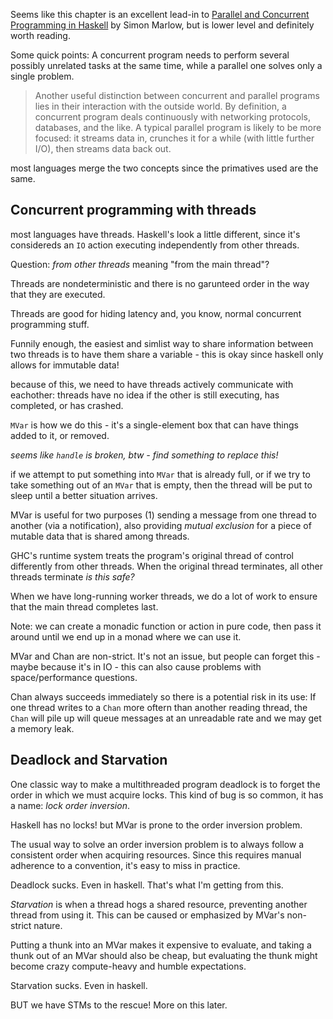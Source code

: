 Seems like this chapter is an excellent lead-in to [Parallel and Concurrent
Programming in Haskell][1] by Simon Marlow, but is lower level and definitely worth
reading.

Some quick points: A concurrent program needs to perform several possibly unrelated
tasks at the same time, while a parallel one solves only a single problem.

> Another useful distinction between concurrent and parallel programs lies in their
> interaction with the outside world. By definition, a concurrent program deals
> continuously with networking protocols, databases, and the like. A typical parallel
> program is likely to be more focused: it streams data in, crunches it for a while
> (with little further I/O), then streams data back out.

most languages merge the two concepts since the primatives used are the same.

Concurrent programming with threads
------------------
most languages have threads. Haskell's look a little different, since it's considereds an `IO` action executing independently from other threads.

Question: _from other threads_ meaning "from the main thread"?

Threads are nondeterministic and there is no garunteed order in the way that they are
executed.

Threads are good for hiding latency and, you know, normal concurrent programming
stuff.

Funnily enough, the easiest and simlist way to share information between two threads
is to have them share a variable - this is okay since haskell only allows for
immutable data!

because of this, we need to have threads actively communicate with eachother: threads
have no idea if the other is still executing, has completed, or has crashed.

`MVar` is how we do this - it's a single-element box that can have things added to
it, or removed.

_seems like `handle` is broken, btw - find something to replace this!_

if we attempt to put something into `MVar` that is already full, or if we try to take
something out of an `MVar` that is empty, then the thread will be put to sleep until
a better situation arrives.

MVar is useful for two purposes (1) sending a message from one thread to another (via
a notification), also providing _mutual exclusion_ for a piece of mutable data that
is shared among threads.

GHC's runtime system treats the program's original thread of control differently from
other threads. When the original thread terminates, all other threads terminate _is
this safe?_

When we have long-running worker threads, we do a lot of work to ensure that the main
thread completes last.

Note: we can create a monadic function or action in pure code, then pass it around
until we end up in a monad where we can use it.

MVar and Chan are non-strict. It's not an issue, but people can forget this - maybe
because it's in IO - this can also cause problems with space/performance questions.

Chan always succeeds immediately so there is a potential risk in its use: If one
thread writes to a `Chan` more oftern than another reading thread, the `Chan` will
pile up will queue messages at an unreadable rate and we may get a memory leak.

Deadlock and Starvation
-----------------------------

One classic way to make a multithreaded program deadlock is to forget the order in
which we must acquire locks. This kind of bug is so common, it has a name: _lock
order inversion_.

Haskell has no locks! but MVar is prone to the order inversion problem.

The usual way to solve an order inversion problem is to always follow a consistent
order when acquiring resources. Since this requires manual adherence to a convention,
it's easy to miss in practice.

Deadlock sucks. Even in haskell. That's what I'm getting from this.

_Starvation_ is when a thread hogs a shared resource, preventing another thread from
using it. This can be caused or emphasized by MVar's non-strict nature.

Putting a thunk into an MVar makes it expensive to evaluate, and taking a thunk out
of an MVar should also be cheap, but evaluating the thunk might become crazy
compute-heavy and humble expectations.

Starvation sucks. Even in haskell.

BUT we have STMs to the rescue! More on this later.

[1]:http://chimera.labs.oreilly.com/books/1230000000929/index.html

